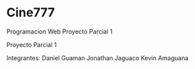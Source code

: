 # Cine777
Programacion Web Proyecto Parcial 1

Proyecto Parcial 1

Integrantes: 
Daniel Guaman
Jonathan Jaguaco
Kevin Amaguana
